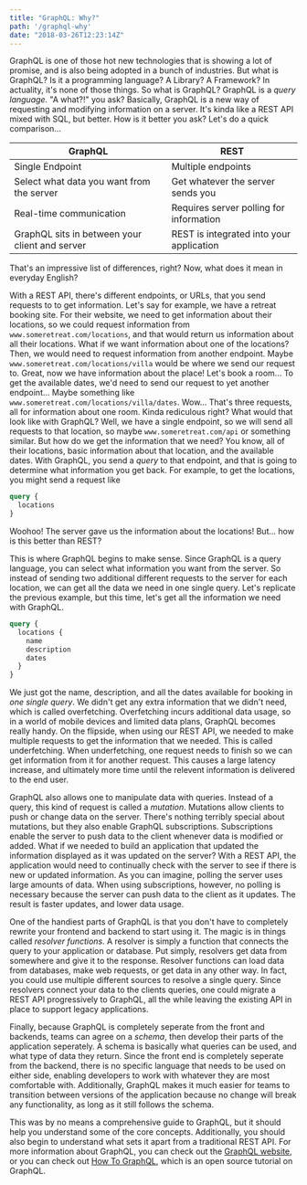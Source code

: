 ```yaml
---
title: "GraphQL: Why?"
path: '/graphql-why'
date: "2018-03-26T12:23:14Z"
---
```


GraphQL is one of those hot new technologies that is showing a lot of promise,
and is also being adopted in a bunch of industries. But what is GraphQL? Is it a
programming language? A Library? A Framework? In actuality, it's none of those
things. So what is GraphQL? GraphQL is a _query language._ "A what?!" you ask?
Basically, GraphQL is a new way of requesting and modifying information on a
server. It's kinda like a REST API mixed with SQL, but better. How is it better
you ask? Let's do a quick comparison...

| GraphQL                                        | REST                                     |
| ---------------------------------------------- | ---------------------------------------- |
| Single Endpoint                                | Multiple endpoints                       |
| Select what data you want from the server      | Get whatever the server sends you        |
| Real-time communication                        | Requires server polling for information  |
| GraphQL sits in between your client and server | REST is integrated into your application |

That's an impressive list of differences, right? Now, what does it mean in
everyday English?

With a REST API, there's different endpoints, or URLs, that you send requests to
to get information. Let's say for example, we have a retreat booking site. For
their website, we need to get information about their locations, so we could
request information from `www.someretreat.com/locations`, and that would return
us information about all their locations. What if we want information about one
of the locations? Then, we would need to request information from another
endpoint. Maybe `www.someretreat.com/locations/villa` would be where we send our
request to. Great, now we have information about the place! Let's book a room...
To get the available dates, we'd need to send our request to yet another
endpoint... Maybe something like `www.someretreat.com/locations/villa/dates`.
Wow... That's three requests, all for information about one room. Kinda
rediculous right? What would that look like with GraphQL? Well, we have a single
endpoint, so we will send all requests to that location, so maybe
`www.someretreat.com/api` or something similar. But how do we get the
information that we need? You know, all of their locations, basic information
about that location, and the available dates. With GraphQL, you send a _query_
to that endpoint, and that is going to determine what information you get back.
For example, to get the locations, you might send a request like

```graphql
query {
  locations
}
```

Woohoo! The server gave us the information about the locations! But... how is
this better than REST?

This is where GraphQL begins to make sense. Since GraphQL is a query language,
you can select what information you want from the server. So instead of sending
two additional different requests to the server for each location, we can get
all the data we need in one single query. Let's replicate the previous example,
but this time, let's get all the information we need with GraphQL.

```graphql
query {
  locations {
    name
    description
    dates
  }
}
```

We just got the name, description, and all the dates available for booking in
_one single query_. We didn't get any extra information that we didn't need,
which is called overfetching. Overfetching incurs additional data usage, so in a
world of mobile devices and limited data plans, GraphQL becomes really handy. On
the flipside, when using our REST API, we needed to make multiple requests to
get the information that we needed. This is called underfetching. When
underfetching, one request needs to finish so we can get information from it for
another request. This causes a large latency increase, and ultimately more time
until the relevent information is delivered to the end user.

GraphQL also allows one to manipulate data with queries. Instead of a query,
this kind of request is called a _mutation_. Mutations allow clients to push or
change data on the server. There's nothing terribly special about mutations, but
they also enable GraphQL subscriptions. Subscriptions enable the server to push
data to the client whenever data is modified or added. What if we needed to
build an application that updated the information displayed as it was updated on
the server? With a REST API, the application would need to continually check
with the server to see if there is new or updated information. As you can
imagine, polling the server uses large amounts of data. When using
subscriptions, however, no polling is necessary because the server can push data
to the client as it updates. The result is faster updates, and lower data usage.

One of the handiest parts of GraphQL is that you don't have to completely
rewrite your frontend and backend to start using it. The magic is in things
called _resolver functions_. A resolver is simply a function that connects the
query to your application or database. Put simply, resolvers get data from
somewhere and give it to the response. Resolver functions can load data from
databases, make web requests, or get data in any other way. In fact, you could
use multiple different sources to resolve a single query. Since resolvers
connect your data to the clients queries, one could migrate a REST API
progressively to GraphQL, all the while leaving the existing API in place to
support legacy applications.

Finally, because GraphQL is completely seperate from the front and backends,
teams can agree on a _schema_, then develop their parts of the application
seperately. A schema is basically what queries can be used, and what type of
data they return. Since the front end is completely seperate from the backend,
there is no specific language that needs to be used on either side, enabling
developers to work with whatever they are most comfortable with. Additionally,
GraphQL makes it much easier for teams to transition between versions of the
application because no change will break any functionality, as long as it still
follows the schema.

This was by no means a comprehensive guide to GraphQL, but it should help you
understand some of the core concepts. Additionally, you should also begin to
understand what sets it apart from a traditional REST API. For more information
about GraphQL, you can check out the [GraphQL website](http://graphql.org/), or
you can check out [How To GraphQL](www.howtographql.com), which is an open
source tutorial on GraphQL.
